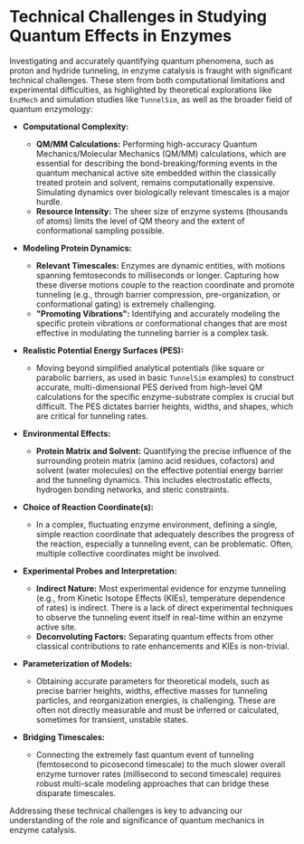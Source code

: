 # Technical Challenges in Studying Quantum Effects in Enzymes

Investigating and accurately quantifying quantum phenomena, such as proton and hydride tunneling, in enzyme catalysis is fraught with significant technical challenges. These stem from both computational limitations and experimental difficulties, as highlighted by theoretical explorations like `EnzMech` and simulation studies like `TunnelSim`, as well as the broader field of quantum enzymology:

*   **Computational Complexity:**
    *   **QM/MM Calculations:** Performing high-accuracy Quantum Mechanics/Molecular Mechanics (QM/MM) calculations, which are essential for describing the bond-breaking/forming events in the quantum mechanical active site embedded within the classically treated protein and solvent, remains computationally expensive. Simulating dynamics over biologically relevant timescales is a major hurdle.
    *   **Resource Intensity:** The sheer size of enzyme systems (thousands of atoms) limits the level of QM theory and the extent of conformational sampling possible.

*   **Modeling Protein Dynamics:**
    *   **Relevant Timescales:** Enzymes are dynamic entities, with motions spanning femtoseconds to milliseconds or longer. Capturing how these diverse motions couple to the reaction coordinate and promote tunneling (e.g., through barrier compression, pre-organization, or conformational gating) is extremely challenging.
    *   **"Promoting Vibrations":** Identifying and accurately modeling the specific protein vibrations or conformational changes that are most effective in modulating the tunneling barrier is a complex task.

*   **Realistic Potential Energy Surfaces (PES):**
    *   Moving beyond simplified analytical potentials (like square or parabolic barriers, as used in basic `TunnelSim` examples) to construct accurate, multi-dimensional PES derived from high-level QM calculations for the specific enzyme-substrate complex is crucial but difficult. The PES dictates barrier heights, widths, and shapes, which are critical for tunneling rates.

*   **Environmental Effects:**
    *   **Protein Matrix and Solvent:** Quantifying the precise influence of the surrounding protein matrix (amino acid residues, cofactors) and solvent (water molecules) on the effective potential energy barrier and the tunneling dynamics. This includes electrostatic effects, hydrogen bonding networks, and steric constraints.

*   **Choice of Reaction Coordinate(s):**
    *   In a complex, fluctuating enzyme environment, defining a single, simple reaction coordinate that adequately describes the progress of the reaction, especially a tunneling event, can be problematic. Often, multiple collective coordinates might be involved.

*   **Experimental Probes and Interpretation:**
    *   **Indirect Nature:** Most experimental evidence for enzyme tunneling (e.g., from Kinetic Isotope Effects (KIEs), temperature dependence of rates) is indirect. There is a lack of direct experimental techniques to observe the tunneling event itself in real-time within an enzyme active site.
    *   **Deconvoluting Factors:** Separating quantum effects from other classical contributions to rate enhancements and KIEs is non-trivial.

*   **Parameterization of Models:**
    *   Obtaining accurate parameters for theoretical models, such as precise barrier heights, widths, effective masses for tunneling particles, and reorganization energies, is challenging. These are often not directly measurable and must be inferred or calculated, sometimes for transient, unstable states.

*   **Bridging Timescales:**
    *   Connecting the extremely fast quantum event of tunneling (femtosecond to picosecond timescale) to the much slower overall enzyme turnover rates (millisecond to second timescale) requires robust multi-scale modeling approaches that can bridge these disparate timescales.

Addressing these technical challenges is key to advancing our understanding of the role and significance of quantum mechanics in enzyme catalysis.

